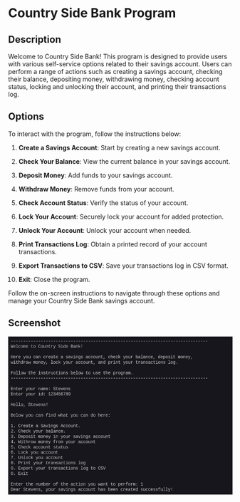 # Country Side Bank Program

## Description

Welcome to Country Side Bank! This program is designed to provide users with various self-service options related to their savings account. Users can perform a range of actions such as creating a savings account, checking their balance, depositing money, withdrawing money, checking account status, locking and unlocking their account, and printing their transactions log.

## Options

To interact with the program, follow the instructions below:

1. **Create a Savings Account**: Start by creating a new savings account.
2. **Check Your Balance**: View the current balance in your savings account.
3. **Deposit Money**: Add funds to your savings account.
4. **Withdraw Money**: Remove funds from your account.
5. **Check Account Status**: Verify the status of your account.
6. **Lock Your Account**: Securely lock your account for added protection.
7. **Unlock Your Account**: Unlock your account when needed.
8. **Print Transactions Log**: Obtain a printed record of your account transactions.
9. **Export Transactions to CSV**: Save your transactions log in CSV format.

0. **Exit**: Close the program.

Follow the on-screen instructions to navigate through these options and manage your Country Side Bank savings account.

## Screenshot

![Alt Text](screenshot.jpg)
